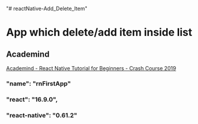 "# reactNative-Add_Delete_Item" 

# App which delete/add item inside list

## Academind

[Academind - React Native Tutorial for Beginners - Crash Course 2019](https://www.youtube.com/watch?v=qSRrxpdMpVc)

### "name": "rnFirstApp"
### "react": "16.9.0",
### "react-native": "0.61.2"